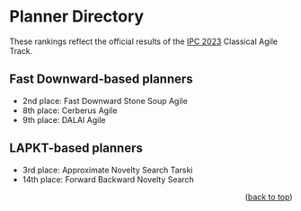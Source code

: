 <a id="readme-top"></a>

# Planner Directory

These rankings reflect the official results of the [IPC 2023](https://ipc2023.github.io/) Classical Agile Track.

## Fast Downward-based planners
  - 2nd place: Fast Downward Stone Soup Agile 
  - 8th place: Cerberus Agile 
  - 9th place: DALAI Agile 

## LAPKT-based planners
  - 3rd place: Approximate Novelty Search Tarski  
  - 14th place: Forward Backward Novelty Search

<p align="right">(<a href="#readme-top">back to top</a>)</p>
